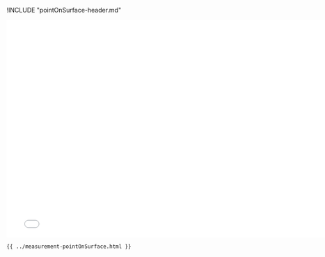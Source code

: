 !INCLUDE "pointOnSurface-header.md"

<iframe src="../../measurement-pointOnSurface.html" width="770" height="500" frameBorder="0" seamless="seamless">
</iframe>

```html
{{ ../measurement-pointOnSurface.html }}
```